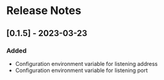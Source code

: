 # Release Notes

## [0.1.5] - 2023-03-23

### Added

- Configuration environment variable for listening address
- Configuration environment variable for listening port
